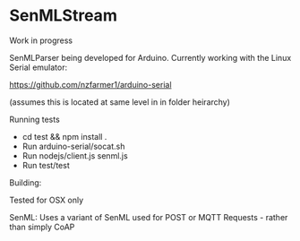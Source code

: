 # SenMLStream

Work in progress

SenMLParser being developed for Arduino. Currently working with the Linux Serial emulator:

https://github.com/nzfarmer1/arduino-serial

(assumes this is located at same level in in folder heirarchy)

Running tests

- cd  test && npm install .
- Run arduino-serial/socat.sh
- Run nodejs/client.js senml.js
- Run test/test

Building:

Tested for OSX only

SenML: Uses a variant of SenML used for POST or MQTT Requests - rather than simply CoAP


  


